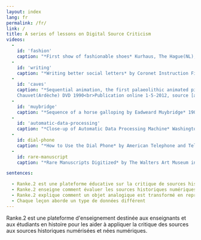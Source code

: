 ```yaml
---
layout: index
lang: fr
permalink: /fr/
link: /
title: A series of lessons on Digital Source Criticism
videos:
  -
    id: 'fashion'
    caption: "*First show of fashionable shoes* Kurhaus, The Hague(NL), 4-2-1949, Polygoon-Profilti, Netherlands Institute of Sound and Vision<br>Publication online unknown, source [www.europeana.eu](https://www.europeana.eu/portal/en/record/2051906/data_euscreenXL_http___openbeelden_nl_media_71231.html?q=fashion+AND+RIGHTS%3A%2Acreative%2A+AND+NOT+RIGHTS%3A%2And%2A)"
  -
    id: 'writing'
    caption: "*Writing better social letters* by Coronet Instruction Films 1950<br>Publication online 20-9-2013, source [archive.org](https://archive.org/details/0167_Writing_Better_Social_Letters_E01751_08_40_54_00)"
  -
    id: 'caves'
    caption: "*Sequential animation, the first palaeolithic animated pictures* © Marc Azéma, grotte des Trois-Frères(Ariège), grotte   
    Chauvet(Ardèche) DVD 1990<br>Publication online 1-5-2012, source [archive.org](http://www.openculture.com/2016/07/was-a-32000-year-old-cave-painting-the-earliest-form-of-cinema.html)"
  -
    id: 'muybridge'
    caption: "*Sequence of a horse galloping by Eadweard Muybridge* 1904<br>Publication online 17-10-2005, source [wikicommons](https://commons.wikimedia.org/wiki/Category:Eadweard_Muybridge_animations)"
  -
    id: 'automatic-data-processing'
    caption: "*Close-up of Automatic Data Processing Machine* Washington DC, USA, 1953<br>Publication online unknown, source [https://www.pond5.com](https://www.pond5.com/stock-footage/44586363/automatic-data-processing-machine.html)"
  -
    id: dial-phone
    caption: "*How to Use the Dial Phone* by American Telephone and Telegraph Co.(AT&T) 1927<br>Publication online 16-7-2002, source [archive.org](https://archive.org/details/HowtoUse1927)"
  -
    id: rare-manuscript
    caption: "*Rare Manuscripts Digitized* by The Walters Art Museum in Baltimore, CTV<br>Publication online 29-7-2013, source  [archive.org](https://archive.org/details/Rare_Manuscripts_Digitized)"

sentences:

  - Ranke.2 est une plateforme éducative sur la critique de sources historiques numériques
  - Ranke.2 enseigne comment évaluer les sources historiques numériques
  - Ranke.2 explique comment un objet analogique est transformé en représentation numérique
  - Chaque leçon aborde un type de données différent
---
```


Ranke.2 est une plateforme d'enseignement destinée aux enseignants et aux étudiants en histoire pour les aider à appliquer la critique des sources aux sources historiques numérisées et nées numériques. 
<!-- more -->
